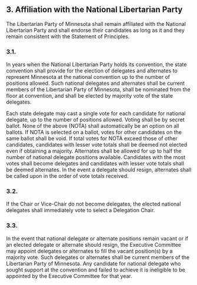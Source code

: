 ## 3. Affiliation with the National Libertarian Party
The Libertarian Party of Minnesota shall remain affiliated with the National Libertarian Party and shall endorse their candidates as long as it and they remain consistent with the Statement of Principles.

### 3.1. 
In years when the National Libertarian Party holds its convention, the state convention shall provide for the election of delegates and alternates to represent Minnesota at the national convention up to the number of positions allowed. Such national delegates and alternates shall be current members of the Libertarian Party of Minnesota, shall be nominated from the floor at convention, and shall be elected by majority vote of the state delegates.

Each state delegate may cast a single vote for each candidate for national delegate, up to the number of positions allowed. Voting shall be by secret ballot. None of the above (NOTA) shall automatically be an option on all ballots. If NOTA is selected on a ballot, votes for other candidates on the same ballot shall be void. If total votes for NOTA exceed those of other candidates, candidates with lesser vote totals shall be deemed not elected even if obtaining a majority.
Alternates shall be allowed for up to half the number of national delegate positions available. Candidates with the most votes shall become delegates and candidates with lesser vote totals shall be deemed alternates. In the event a delegate should resign, alternates shall be called upon in the order of vote totals received.

### 3.2. 
If the Chair or Vice-Chair do not become delegates, the elected national delegates shall immediately vote to select a Delegation Chair.

### 3.3. 
In the event that national delegate or alternate positions remain vacant or if an elected delegate or alternate should resign, the Executive Committee may appoint delegates or alternates to fill the vacant position(s) by a majority vote. Such delegates or alternates shall be current members of the Libertarian Party of Minnesota. Any candidate for national delegate who sought support at the convention and failed to achieve it is ineligible to be appointed by the Executive Committee for that year.

